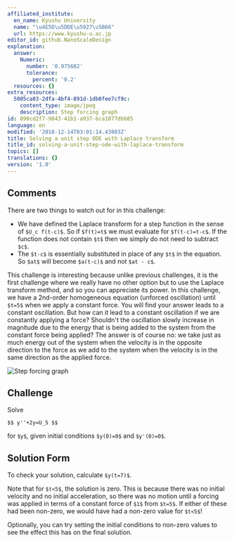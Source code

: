 ```yaml
---
affiliated_institute:
  en_name: Kyushu University
  name: "\u4E5D\u5DDE\u5927\u5B66"
  url: https://www.kyushu-u.ac.jp
editor_id: github.NanoScaleDesign
explanation:
  answer:
    Numeric:
      number: '0.975682'
      tolerance:
        percent: '0.2'
  resources: {}
extra_resources:
  5005ca03-2dfa-4bf4-891d-1db0fee7cf9c:
    content_type: image/jpeg
    description: Step forcing graph
id: 890cd2f7-9843-41b1-a937-bca1077dbb85
language: en
modified: '2018-12-14T03:01:14.43803Z'
title: Solving a unit step ODE with Laplace transform
title_id: solving-a-unit-step-ode-with-laplace-transform
topics: []
translations: {}
version: '1.0'
---
```


## Comments
There are two things to watch out for in this challenge:
- We have defined the Laplace transform for a step function in the sense of `$U_c f(t-c)$`. So if `$f(t)=t$` we must evaluate for `$f(t-c)=t-c$`. If the function does not contain `$t$` then we simply do not need to subtract `$c$`.
- The `$t-c$` is essentially substituted in place of any `$t$` in the equation. So `$at$` will become `$a(t-c)$` and not `$at - c$`.

This challenge is interesting because unlike previous challenges, it is the first challenge where we really have no other option but to use the Laplace transform method, and so you can appreciate its power. In this challenge, we have a 2nd-order homogeneous equation (unforced oscillation) until `$t=5$` when we apply a constant force. You will find your answer leads to a constant oscillation. But how can it lead to a constant oscillation if we are constantly applying a force? Shouldn't the oscillation slowly increase in magnitude due to the energy that is being added to the system from the constant force being applied? The answer is of course no: we take just as much energy out of the system when the velocity is in the opposite direction to the force as we add to the system when the velocity is in the same direction as the applied force.

![Step forcing graph](/api/v0/teachers/github.NanoScaleDesign/resources/public/5005ca03-2dfa-4bf4-891d-1db0fee7cf9c.jpeg/5005ca03-2dfa-4bf4-891d-1db0fee7cf9c.jpeg)

## Challenge
Solve

`$$
    y''+2y=U_5
$$`

for `$y$`, given initial conditions `$y(0)=0$` and `$y'(0)=0$`. 


## Solution Form
To check your solution, calculate `$y(t=7)$`.

Note that for `$t<5$`, the solution is zero. This is because there was no initial velocity and no initial acceleration, so there was no motion until a forcing was applied in terms of a constant force of `$1$` from `$t=5$`. If either of these had been non-zero, we would have had a non-zero value for `$t<5$`!

Optionally, you can try setting the initial conditions to non-zero values to see the effect this has on the final solution.





